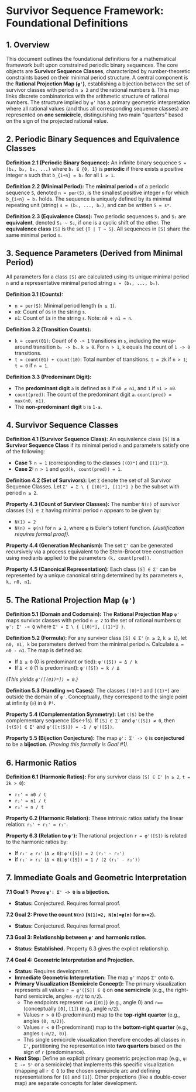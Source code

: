 # Survivor Sequence Framework: Foundational Definitions

## 1. Overview

This document outlines the foundational definitions for a mathematical framework built upon constrained periodic binary sequences. The core objects are **Survivor Sequence Classes**, characterized by number-theoretic constraints based on their minimal period structure. A central component is the **Rational Projection Map (`φ'`)**, establishing a bijection between the set of survivor classes with period `n ≥ 2` and the rational numbers `Q`. This map links discrete combinatorics with the arithmetic structure of rational numbers. The structure implied by `φ'` has a primary geometric interpretation where all rational values (and thus all corresponding sequence classes) are represented on **one semicircle**, distinguishing two main "quarters" based on the sign of the projected rational value.

## 2. Periodic Binary Sequences and Equivalence Classes

**Definition 2.1 (Periodic Binary Sequence):**
An infinite binary sequence `S = (b₁, b₂, b₃, ...)` where `bᵢ ∈ {0, 1}` is **periodic** if there exists a positive integer `n` such that `b_{i+n} = bᵢ` for all `i ≥ 1`.

**Definition 2.2 (Minimal Period):**
The **minimal period** `n` of a periodic sequence `S`, denoted `n = per(S)`, is the smallest positive integer `n` for which `b_{i+n} = bᵢ` holds. The sequence is uniquely defined by its minimal repeating unit (string) `s = (b₁, ..., bₙ)`, and can be written `S = sʷ`.

**Definition 2.3 (Equivalence Class):**
Two periodic sequences `S₁` and `S₂` are **equivalent**, denoted `S₁ ~ S₂`, if one is a cyclic shift of the other. The **equivalence class** `[S]` is the set `{T | T ~ S}`. All sequences in `[S]` share the same minimal period `n`.

## 3. Sequence Parameters (Derived from Minimal Period)

All parameters for a class `[S]` are calculated using its unique minimal period `n` and a representative minimal period string `s = (b₁, ..., bₙ)`.

**Definition 3.1 (Counts):**
* `n = per(S)`: Minimal period length (`n ≥ 1`).
* `n0`: Count of `0`s in the string `s`.
* `n1`: Count of `1`s in the string `s`. Note: `n0 + n1 = n`.

**Definition 3.2 (Transition Counts):**
* `k = count(01)`: Count of `0 -> 1` transitions in `s`, including the wrap-around transition `bₙ -> b₁`. `k ≥ 0`. For `n > 1`, `k` equals the count of `1 -> 0` transitions.
* `t = count(01) + count(10)`: Total number of transitions. `t = 2k` if `n > 1`; `t = 0` if `n = 1`.

**Definition 3.3 (Predominant Digit):**
* The **predominant digit** `a` is defined as `0` if `n0 ≥ n1`, and `1` if `n1 > n0`.
* `count(pred)`: The count of the predominant digit `a`. `count(pred) = max(n0, n1)`.
* The **non-predominant digit** `b` is `1-a`.

## 4. Survivor Sequence Classes

**Definition 4.1 (Survivor Sequence Class):**
An equivalence class `[S]` is a **Survivor Sequence Class** if its minimal period `n` and parameters satisfy one of the following:
* **Case 1:** `n = 1` (corresponding to the classes `[(0)ʷ]` and `[(1)ʷ]`).
* **Case 2:** `n > 1` and `gcd(k, count(pred)) = 1`.

**Definition 4.2 (Set of Survivors):**
Let `Σ` denote the set of all Survivor Sequence Classes. Let `Σ' = Σ \ { [(0)ʷ], [(1)ʷ] }` be the subset with period `n ≥ 2`.

**Property 4.3 (Count of Survivor Classes):**
The number `N(n)` of survivor classes `[S] ∈ Σ` having minimal period `n` appears to be given by:
* `N(1) = 2`
* `N(n) = φ(n)` for `n ≥ 2`, where `φ` is Euler's totient function.
*(Justification requires formal proof).*

**Property 4.4 (Generation Mechanism):**
The set `Σ'` can be generated recursively via a process equivalent to the Stern-Brocot tree construction using mediants applied to the parameters `(k, count(pred))`.

**Property 4.5 (Canonical Representation):**
Each class `[S] ∈ Σ'` can be represented by a unique canonical string determined by its parameters `n, k, n0, n1`.

## 5. The Rational Projection Map (`φ'`)

**Definition 5.1 (Domain and Codomain):**
The **Rational Projection Map** `φ'` maps survivor classes with period `n ≥ 2` to the set of rational numbers `Q`:
`φ': Σ' -> Q`
where `Σ' = Σ \ { [(0)ʷ], [(1)ʷ] }`.

**Definition 5.2 (Formula):**
For any survivor class `[S] ∈ Σ'` (`n ≥ 2`, `k ≥ 1`), let `n0, n1, k` be parameters derived from the minimal period `n`. Calculate `Δ = n0 - n1`. The map is defined as:
* If `Δ ≥ 0` (0 is predominant or tied): `φ'([S]) = Δ / k`
* If `Δ < 0` (1 is predominant):         `φ'([S]) = k / Δ`

*(This yields `φ'([(01)ʷ]) = 0`.)*

**Definition 5.3 (Handling `n=1` Cases):**
The classes `[(0)ʷ]` and `[(1)ʷ]` are outside the domain of `φ'`. Conceptually, they correspond to the single point at infinity (`∞`) in `Q P¹`.

**Property 5.4 (Complementation Symmetry):**
Let `τ(S)` be the complementary sequence (0s↔1s). If `[S] ∈ Σ'` and `φ'([S]) ≠ 0`, then `[τ(S)] ∈ Σ'` and `φ'([τ(S)]) = -1 / φ'([S])`.

**Property 5.5 (Bijection Conjecture):**
The map `φ': Σ' -> Q` is **conjectured** to be a **bijection**. *(Proving this formally is Goal #1).*

## 6. Harmonic Ratios

**Definition 6.1 (Harmonic Ratios):**
For any survivor class `[S] ∈ Σ'` (`n ≥ 2`, `t = 2k > 0`):
* `r₁' = n0 / t`
* `r₂' = n1 / t`
* `r₃' = n / t`

**Property 6.2 (Harmonic Relation):**
These intrinsic ratios satisfy the linear relation: `r₁' + r₂' = r₃'`.

**Property 6.3 (Relation to `φ'`):**
The rational projection `r = φ'([S])` is related to the harmonic ratios by:
* If `r₁' ≥ r₂'` (`Δ ≥ 0`): `φ'([S]) = 2 (r₁' - r₂')`
* If `r₂' > r₁'` (`Δ < 0`): `φ'([S]) = 1 / (2 (r₁' - r₂'))`

## 7. Immediate Goals and Geometric Interpretation

**7.1 Goal 1: Prove `φ': Σ' -> Q` is a bijection.**
* **Status:** Conjectured. Requires formal proof.

**7.2 Goal 2: Prove the count `N(n)` (`N(1)=2, N(n)=φ(n)` for `n>=2`).**
* **Status:** Conjectured. Requires formal proof.

**7.3 Goal 3: Relationship between `φ'` and harmonic ratios.**
* **Status:** **Established.** Property 6.3 gives the explicit relationship.

**7.4 Goal 4: Geometric Interpretation and Projection.**
* **Status:** Requires development.
* **Immediate Geometric Interpretation:** The map `φ'` maps `Σ'` onto `Q`.
* **Primary Visualization (Semicircle Concept):** The primary visualization represents all values `r = φ'([S]) ∈ Q` on **one semicircle** (e.g., the right-hand semicircle, angles `-π/2` to `π/2`).
    * The endpoints represent `r=0` (`[01]`) (e.g., angle 0) and `r=∞` (conceptually `[0]`, `[1]`) (e.g., angle `π/2`).
    * Values `r > 0` (0-predominant) map to the **top-right quarter** (e.g., angles `(0, π/2)`).
    * Values `r < 0` (1-predominant) map to the **bottom-right quarter** (e.g., angles `(-π/2, 0)`).
    * This single semicircle visualization therefore encodes all classes in `Σ'`, partitioning the representation into **two quarters** based on the sign of `r` (predominance).
* **Next Step:** Define an explicit primary geometric projection map (e.g., `ψ: Σ -> S¹` or a semicircle) that implements this specific visualization (mapping all `r ∈ Q` to the chosen semicircle arc and defining representations for `[0]` and `[1]`). Other projections (like a double-cover map) are separate concepts for later development.
